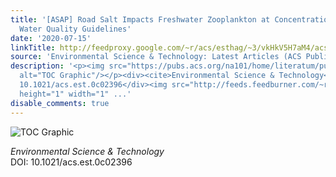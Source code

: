 ```yaml
---
title: '[ASAP] Road Salt Impacts Freshwater Zooplankton at Concentrations below Current
  Water Quality Guidelines'
date: '2020-07-15'
linkTitle: http://feedproxy.google.com/~r/acs/esthag/~3/vkHkV5H7aM4/acs.est.0c02396
source: 'Environmental Science & Technology: Latest Articles (ACS Publications)'
description: '<p><img src="https://pubs.acs.org/na101/home/literatum/publisher/achs/journals/content/esthag/0/esthag.ahead-of-print/acs.est.0c02396/20200715/images/medium/es0c02396_0004.gif"
  alt="TOC Graphic"/></p><div><cite>Environmental Science & Technology</cite></div><div>DOI:
  10.1021/acs.est.0c02396</div><img src="http://feeds.feedburner.com/~r/acs/esthag/~4/vkHkV5H7aM4"
  height="1" width="1" ...'
disable_comments: true
---
```

<p><img src="https://pubs.acs.org/na101/home/literatum/publisher/achs/journals/content/esthag/0/esthag.ahead-of-print/acs.est.0c02396/20200715/images/medium/es0c02396_0004.gif" alt="TOC Graphic"/></p><div><cite>Environmental Science & Technology</cite></div><div>DOI: 10.1021/acs.est.0c02396</div><img src="http://feeds.feedburner.com/~r/acs/esthag/~4/vkHkV5H7aM4" height="1" width="1" ...